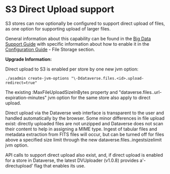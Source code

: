 # S3 Direct Upload support

S3 stores can now optionally be configured to support direct upload of files, as one option for supporting upload of larger files.

General information about this capability can be found in the <a href="http://guides.dataverse.org/en/latest/developers/big-data-support.html">Big Data Support Guide</a> with specific information about how to enable it in the <a href="http://guides.dataverse.org/en/latest/installation/config.html">Configuration Guide</a> - File Storage section.

**Upgrade Information:** 

Direct upload to S3 is enabled per store by one new jvm option:

    ./asadmin create-jvm-options "\-Ddataverse.files.<id>.upload-redirect=true"
    
The existing :MaxFileUploadSizeInBytes property and "dataverse.files.<id>.url-expiration-minutes" jvm option for the same store also apply to direct upload.

Direct upload via the Dataverse web interface is transparent to the user and handled automatically by the browser. Some minor differences in file upload exist: directly uploaded files are not unzipped and Dataverse does not scan their content to help in assigning a MIME type. Ingest of tabular files and metadata extraction from FITS files will occur, but can be turned off for files above a specified size limit through the new dataverse.files.<id>.ingestsizelimit jvm option.

API calls to support direct upload also exist, and, if direct upload is enabled for a store in Dataverse, the latest DVUploader (v1.0.8) provides a'-directupload' flag that enables its use. 
